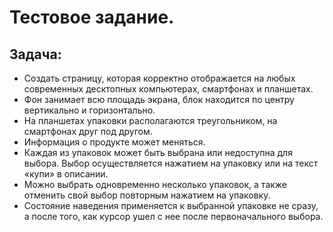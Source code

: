 # Тестовое задание.

## Задача:

- Создать страницу, которая корректно отображается на любых современных десктопных компьютерах, смартфонах и планшетах.
- Фон занимает всю площадь экрана, блок находится по центру вертикально и горизонтально.
- На планшетах упаковки располагаются треугольником, на смартфонах друг под другом.
- Информация о продукте может меняться.
- Каждая из упаковок может быть выбрана или недоступна для выбора. Выбор осуществляется нажатием на упаковку или на текст «купи» в описании.
- Можно выбрать одновременно несколько упаковок, а также отменить свой выбор повторным нажатием на упаковку.
- Состояние наведения применяется к выбранной упаковке не сразу, а после того, как курсор ушел с нее после первоначального выбора.
